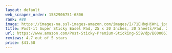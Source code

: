 ```yaml
---
layout: default 
﻿web_scraper_order: 1582906751-6806
rank: #88
image: https://images-na.ssl-images-amazon.com/images/I/71EHbgHjWnL.jpg
title: Post-it Super Sticky Easel Pad, 25 x 30 Inches, 30 Sheets/Pad, 2 Pads, Large White Premium Self…
url: https://www.amazon.com/Post-Sticky-Premium-Sticking-559/dp/B00006IA9F/ref=zg_mw_office-products_88?_encoding=UTF8&psc=1&refRID=Y9VNBM18FDP0BQYNCJ3S
reviews: 4.7 out of 5 stars
price: $41.58 
---
```

